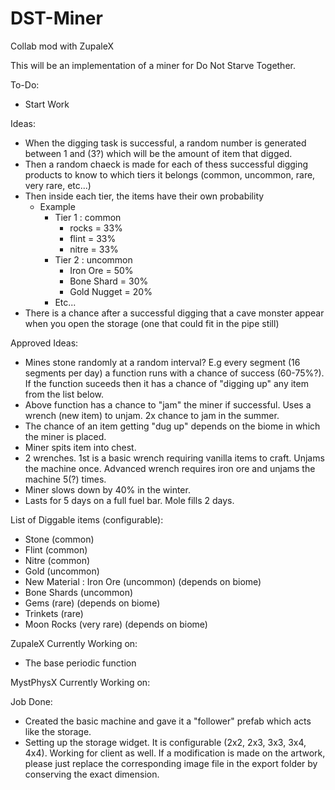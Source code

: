 # DST-Miner
Collab mod with ZupaleX

This will be an implementation of a miner for Do Not Starve Together.


To-Do:
- Start Work


Ideas:
- When the digging task is successful, a random number is generated between 1 and (3?) which will be the amount of item that digged.
- Then a random chaeck is made for each of thess successful digging products to know to which tiers it belongs (common, uncommon, rare, very rare, etc...)
- Then inside each tier, the items have their own probability
  - Example
    - Tier 1 : common
      - rocks = 33%
      - flint = 33%
      - nitre = 33%
    - Tier 2 : uncommon
      -  Iron Ore = 50%
      -  Bone Shard = 30%
      -  Gold Nugget = 20%
    - Etc...
- There is a chance after a successful digging that a cave monster appear when you open the storage (one that could fit in the pipe still)

Approved Ideas:
- Mines stone randomly at a random interval? E.g every segment (16 segments per day) a function runs with a chance of success (60-75%?). If the function suceeds then it has a chance of "digging up" any item from the list below.
- Above function has a chance to "jam" the miner if successful. Uses a wrench (new item) to unjam. 2x chance to jam in the summer.
- The chance of an item getting "dug up" depends on the biome in which the miner is placed.
- Miner spits item into chest.
- 2 wrenches. 1st is a basic wrench requiring vanilla items to craft. Unjams the machine once. Advanced wrench requires iron ore and unjams the machine 5(?) times.
- Miner slows down by 40% in the winter.
- Lasts for 5 days on a full fuel bar. Mole fills 2 days.

List of Diggable items (configurable):
- Stone (common)
- Flint (common)
- Nitre (common)
- Gold (uncommon)
- New Material : Iron Ore (uncommon) (depends on biome)
- Bone Shards (uncommon)
- Gems (rare) (depends on biome)
- Trinkets (rare)
- Moon Rocks (very rare) (depends on biome)


ZupaleX Currently Working on:
- The base periodic function

MystPhysX Currently Working on:


Job Done:
- Created the basic machine and gave it a "follower" prefab which acts like the storage.
- Setting up the storage widget. It is configurable (2x2, 2x3, 3x3, 3x4, 4x4). Working for client as well. If a modification is made on the artwork, please just replace the corresponding image file in the export folder by conserving the exact dimension. 
